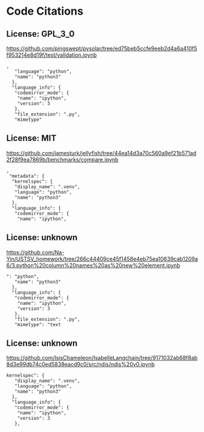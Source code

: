 # Code Citations

## License: GPL_3_0
https://github.com/pingswept/pysolar/tree/ed75beb5ccfe9eeb2d4a6a410f5f953214e8d19f/test/validation.ipynb

```
,
   "language": "python",
   "name": "python3"
  },
  "language_info": {
   "codemirror_mode": {
    "name": "ipython",
    "version": 3
   },
   "file_extension": ".py",
   "mimetype"
```


## License: MIT
https://github.com/jamesturk/jellyfish/tree/44ea14d3a70c560a9ef21b571ad2f28f9ea7869b/benchmarks/compare.ipynb

```
,
 "metadata": {
  "kernelspec": {
   "display_name": ".venv",
   "language": "python",
   "name": "python3"
  },
  "language_info": {
   "codemirror_mode": {
    "name": "ipython",
```


## License: unknown
https://github.com/Na-Yin/USTSV_homework/tree/266c44409ce45f1458e4eb75ea10639cab1209a6/3.python%20column%20names%20as%20new%20element.ipynb

```
": "python",
   "name": "python3"
  },
  "language_info": {
   "codemirror_mode": {
    "name": "ipython",
    "version": 3
   },
   "file_extension": ".py",
   "mimetype": "text
```


## License: unknown
https://github.com/IsisChameleon/IsabelleLangchain/tree/9171032ab68f8ab8d3e99db74c0ed5838eacd9c0/src/ndis/ndis%20v0.ipynb

```
kernelspec": {
   "display_name": ".venv",
   "language": "python",
   "name": "python3"
  },
  "language_info": {
   "codemirror_mode": {
    "name": "ipython",
    "version": 3
   },
```

